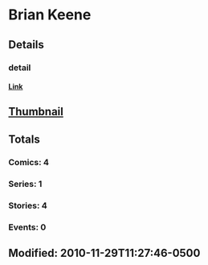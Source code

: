 # Brian  Keene 
## Details
### detail
#### [Link](http://marvel.com/comics/creators/8152/brian_keene?utm_campaign=apiRef&utm_source=225578a89fc76f3d20fbffda5d17a88d)
## [Thumbnail](http://i.annihil.us/u/prod/marvel/i/mg/b/40/image_not_available.jpg)
## Totals
### Comics: 4
### Series: 1
### Stories: 4
### Events: 0
## Modified: 2010-11-29T11:27:46-0500